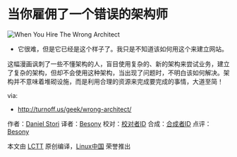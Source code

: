 当你雇佣了一个错误的架构师
=====

![When You Hire The Wrong Architect](http://turnoff.us/image/en/wrong-architect.png)

- 它很难，但是它已经是这个样子了。我只是不知道该如何用这个来建立网站。

这幅漫画讽刺了一些不懂架构的人，盲目使用复杂的、新的架构来尝试业务，建立了复杂的架构，但却不会使用这种架构，当出现了问题时，不明白该如何解决。架构并不意味着堆砌设施，而是利用合理的资源来完成要完成的事情，大道至简！

via:
- http://turnoff.us/geek/wrong-architect/

作者：[Daniel Stori][a]
译者：[Besony](https://github.com/Besony)
校对：[校对者ID](https://github.com/校对者ID)
合成：[合成者ID](https://github.com/合成者ID)
点评：[Besony](https://github.com/Besony)

本文由 [LCTT](https://github.com/LCTT/TranslateProject) 原创编译，[Linux中国](https://linux.cn/) 荣誉推出

[a]:http://turnoff.us/about/
